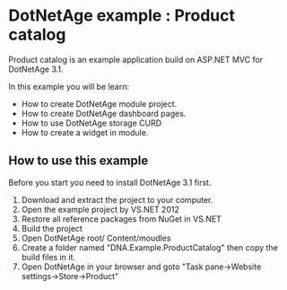 DotNetAge example : Product catalog
==========================
Product catalog is an example application build on ASP.NET MVC for DotNetAge 3.1. 

In this example you will be learn:
* How to create DotNetAge module project.
* How to create DotNetAge dashboard pages.
* How to use DotNetAge storage CURD
* How to create a widget in module.

## How to use this example
Before you start you need to install DotNetAge 3.1 first.

1. Download and extract the project to your computer.
2. Open the example project by VS.NET 2012
3. Restore all reference packages from NuGet in VS.NET
4. Build the project
5. Open DotNetAge root/ Content/moudles 
6. Create a folder named "DNA.Example.ProductCatalog" then copy the build files in it.
7. Open DotNetAge in your browser and goto "Task pane->Website settings->Store->Product"




